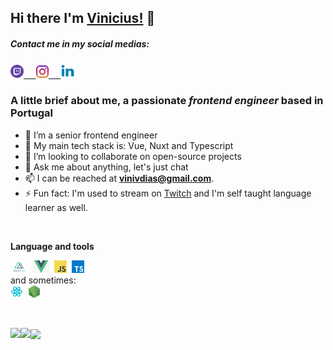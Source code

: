 ## Hi there I'm [Vinicius!](Github.com/jackbowln) 👋

##### Contact me in my social medias:
        
<a href="https://www.twitch.tv/jack_bowln">
<img src="https://raw.githubusercontent.com/JackBowln/JackBowln/master/twitch.png" height="21px"></img>
&nbsp;&nbsp;&nbsp;
</a>
<a href="https://www.instagram.com/viniciusvdias/">
<img  src="https://raw.githubusercontent.com/JackBowln/JackBowln/master/instagram.png" height="20px"></img>
&nbsp;&nbsp;&nbsp;
</a>
<a href="https://www.linkedin.com/in/vinicius-viola/">
<img src="https://raw.githubusercontent.com/JackBowln/JackBowln/master/linke.png" height="23px"></img>
</a>


<br />

### A little brief about me, a passionate ___frontend engineer___ based in Portugal 

- 🔭 I’m a senior frontend engineer
- 🚀 My main tech stack is: Vue, Nuxt and Typescript
- 👯 I’m looking to collaborate on open-source projects
- 💬 Ask me about anything, let's just chat
- 📫 I can be reached at **vinivdias@gmail.com**.
- ⚡ Fun fact: 
 I'm used to stream on  [Twitch]([twitch.tv/jackbowln) 
 and  I'm self taught language learner as well.

<br>

**Language and tools**

&nbsp;<code><img height="20" src="https://raw.githubusercontent.com/JackBowln/JackBowln/master/nuxtjs.png"></code>&nbsp;
&nbsp;<code><img height="20" src="https://raw.githubusercontent.com/JackBowln/JackBowln/master/vue.png"></code>&nbsp;
<code><img height="20" src="https://raw.githubusercontent.com/github/explore/80688e429a7d4ef2fca1e82350fe8e3517d3494d/topics/javascript/javascript.png"></code>&nbsp;
<code><img height="20" src="https://raw.githubusercontent.com/github/explore/80688e429a7d4ef2fca1e82350fe8e3517d3494d/topics/typescript/typescript.png"></code>&nbsp;
<br>
and sometimes:
<br>
<code><img height="20" src="https://raw.githubusercontent.com/JackBowln/JackBowln/master/reactjs.png"></code>&nbsp;
<code><img height="20" src="https://raw.githubusercontent.com/github/explore/80688e429a7d4ef2fca1e82350fe8e3517d3494d/topics/nodejs/nodejs.png"></code>  &nbsp;

<br>

<p>
<a align="center" href="https://github.com/jackbowln">
  <img align="left" src="https://github-readme-stats.vercel.app/api?username=jackbowln&show_icons=true&theme=dark&line_height=27&include_all_commits=true" />
</a>
<a href="https://github.com/jackbowln">
  <img align="left" src="https://github-readme-stats.vercel.app/api/top-langs/?username=JackBowln&theme=dark&hide=css, html, xbase&include_all_commits=true" />
</a>
<a align="center" href="https://github.com/jackbowln">
  <img align="center" height="220" src="https://github-readme-stats.vercel.app/api/wakatime?username=@3d67a8ff-9f80-4a48-8160-b7f107acd133&amp;theme=vue-dark&amp;layout=compact&line_height=27" />
</a>
